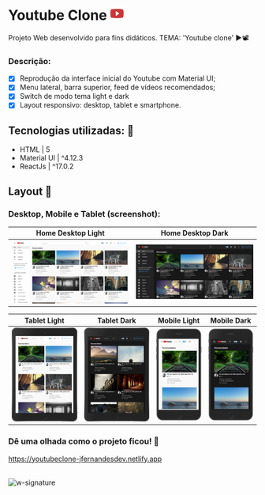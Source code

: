# Youtube Clone <img src='https://github.com/jfernandesdev/youtube-clone/blob/1678fe969772b8e54bc57e636515bec06f95038a/public/favicon.png' width='27px' />

Projeto Web desenvolvido para fins didáticos. TEMA: 'Youtube clone' ▶📽

### Descrição:

- [x] Reprodução da interface inicial do Youtube com Material UI;
- [x] Menu lateral, barra superior, feed de vídeos recomendados;
- [x] Switch de modo tema light e dark 
- [x] Layout responsivo: desktop, tablet e smartphone.

## Tecnologias utilizadas: 🚀

- HTML | 5
- Material UI | ^4.12.3
- ReactJs | ^17.0.2

## Layout 🤩

### Desktop, Mobile e Tablet (screenshot):

| Home Desktop Light | Home Desktop Dark
| --- | --- |
<img src="https://github.com/jfernandesdev/youtube-clone/blob/d0506d926276f621512154e64485294fc0f2f51e/public/layout/layout-1.png"  /> | <img src="https://github.com/jfernandesdev/youtube-clone/blob/d0506d926276f621512154e64485294fc0f2f51e/public/layout/layout-2.png" />

Tablet Light | Tablet Dark | Mobile Light | Mobile Dark
|--- | --- | --- | --- |
<img src="https://github.com/jfernandesdev/youtube-clone/blob/d0506d926276f621512154e64485294fc0f2f51e/public/layout/layout-3.png" width='350px' /> | <img src="https://github.com/jfernandesdev/youtube-clone/blob/d0506d926276f621512154e64485294fc0f2f51e/public/layout/layout-4.png" width='350px' /> | <img src="https://github.com/jfernandesdev/youtube-clone/blob/d0506d926276f621512154e64485294fc0f2f51e/public/layout/layout-5.png" width='200px' /> | <img src="https://github.com/jfernandesdev/youtube-clone/blob/d0506d926276f621512154e64485294fc0f2f51e/public/layout/layout-6.png" width='200px'/> 


### Dê uma olhada como o projeto ficou! 👀

https://youtubeclone-jfernandesdev.netlify.app

<br>

<img src="https://i.ibb.co/n1SbQZw/w-signature.png" alt="w-signature" border="0" width='300px' />
